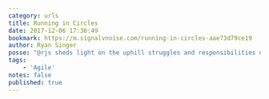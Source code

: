 ```yaml
---
category: urls
title: Running in Circles
date: 2017-12-06 17:36:49
bookmark: https://m.signalvnoise.com/running-in-circles-aae73d79ce19
author: Ryan Singer
posse: "@rjs sheds light on the uphill struggles and responsibilities of protecting the agile team."
tags:
    - 'Agile'
notes: false
published: true
---
```

